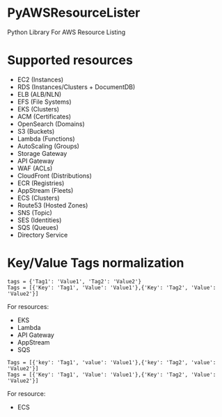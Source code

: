 # PyAWSResourceLister

Python Library For AWS Resource Listing

# Supported resources
- EC2 (Instances)
- RDS (Instances/Clusters + DocumentDB)
- ELB (ALB/NLN)
- EFS (File Systems)
- EKS (Clusters)
- ACM (Certificates)
- OpenSearch (Domains)
- S3 (Buckets)
- Lambda (Functions)
- AutoScaling (Groups)
- Storage Gateway
- API Gateway
- WAF (ACLs)
- CloudFront (Distributions)
- ECR (Registries)
- AppStream (Fleets)
- ECS (Clusters)
- Route53 (Hosted Zones)
- SNS (Topic)
- SES (Identities)
- SQS (Queues)
- Directory Service

# Key/Value Tags normalization
```
tags = {'Tag1': 'Value1', 'Tag2': 'Value2'}
Tags = [{'Key': 'Tag1', 'Value': 'Value1'},{'Key': 'Tag2', 'Value': 'Value2'}]
```
For resources:
- EKS
- Lambda
- API Gateway
- AppStream
- SQS
```
Tags = [{'key': 'Tag1', 'value': 'Value1'},{'key': 'Tag2', 'value': 'Value2'}]
Tags = [{'Key': 'Tag1', 'Value': 'Value1'},{'Key': 'Tag2', 'Value': 'Value2'}]
```
For resource:
- ECS